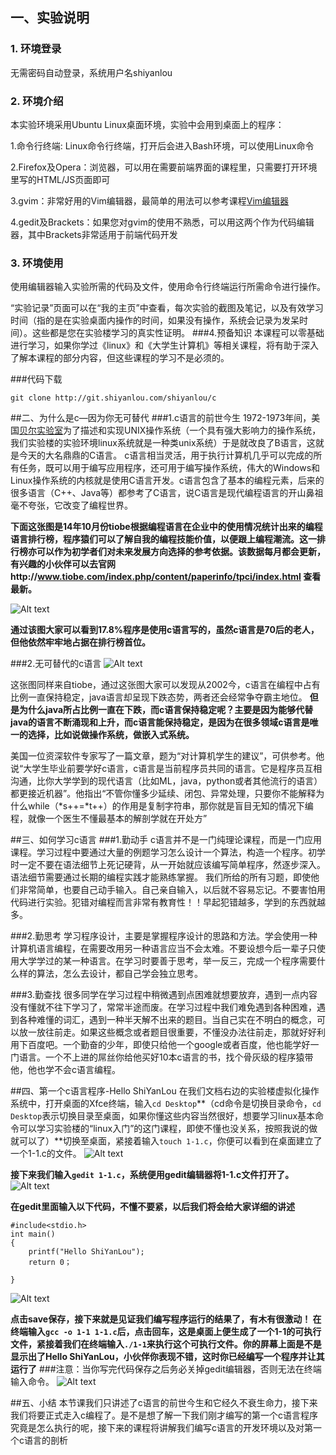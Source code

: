 ## 一、实验说明

### 1. 环境登录

无需密码自动登录，系统用户名shiyanlou

### 2. 环境介绍

本实验环境采用Ubuntu Linux桌面环境，实验中会用到桌面上的程序：

1.命令行终端: Linux命令行终端，打开后会进入Bash环境，可以使用Linux命令

2.Firefox及Opera：浏览器，可以用在需要前端界面的课程里，只需要打开环境里写的HTML/JS页面即可

3.gvim：非常好用的Vim编辑器，最简单的用法可以参考课程[Vim编辑器](http://www.shiyanlou.com/courses/2)

4.gedit及Brackets：如果您对gvim的使用不熟悉，可以用这两个作为代码编辑器，其中Brackets非常适用于前端代码开发

### 3. 环境使用

使用编辑器输入实验所需的代码及文件，使用命令行终端运行所需命令进行操作。


“实验记录”页面可以在“我的主页”中查看，每次实验的截图及笔记，以及有效学习时间（指的是在实验桌面内操作的时间，如果没有操作，系统会记录为发呆时间）。这些都是您在实验楼学习的真实性证明。
###4.预备知识
本课程可以零基础进行学习，如果你学过《linux》和《大学生计算机》等相关课程，将有助于深入了解本课程的部分内容，但这些课程的学习不是必须的。

###代码下载
```
git clone http://git.shiyanlou.com/shiyanlou/c
```

##二、为什么是c—因为你无可替代
###1.c语言的前世今生
1972-1973年间，美国[贝尔实验室](http://baike.baidu.com/view/37115.htm?fr=aladdin)为了描述和实现UNIX操作系统（一个具有强大影响力的操作系统，我们实验楼的实验环境linux系统就是一种类unix系统）于是就改良了B语言，这就是今天的大名鼎鼎的C语言。
c语言相当灵活，用于执行计算机几乎可以完成的所有任务，既可以用于编写应用程序，还可用于编写操作系统，伟大的Windows和Linux操作系统的内核就是使用C语言开发。c语言包含了基本的编程元素，后来的很多语言（C++、Java等）都参考了C语言，说C语言是现代编程语言的开山鼻祖毫不夸张，它改变了编程世界。

**下面这张图是14年10月份tiobe根据编程语言在企业中的使用情况统计出来的编程语言排行榜，程序猿们可以了解自我的编程技能价值，以便跟上编程潮流。这一排行榜亦可以作为初学者们对未来发展方向选择的参考依据。该数据每月都会更新，有兴趣的小伙伴可以去官网http://www.tiobe.com/index.php/content/paperinfo/tpci/index.html 查看最新。**

![Alt text](https://dn-anything-about-doc.qbox.me/c/paiming.jpg)

**通过该图大家可以看到17.8%程序是使用c语言写的，虽然c语言是70后的老人，但他依然牢牢地占据在排行榜首位。**

###2.无可替代的c语言
![Alt text](https://dn-anything-about-doc.qbox.me/c/PaiMingBian.png)

这张图同样来自tiobe，通过这张图大家可以发现从2002今，c语言在编程中占有比例一直保持稳定，java语言却呈现下跌态势，两者还会经常争夺霸主地位。
**但是为什么java所占比例一直在下跌，而c语言保持稳定呢？主要是因为能够代替java的语言不断涌现和上升，而c语言能保持稳定，是因为在很多领域c语言是唯一的选择，比如说做操作系统，做嵌入式系统。**

美国一位资深软件专家写了一篇文章，题为“对计算机学生的建议”，可供参考。他说“大学生毕业前要学好c语言，c语言是当前程序员共同的语言。它是程序员互相沟通，比你大学学到的现代语言（比如ML，java，python或者其他流行的语言）都更接近机器”。他指出“不管你懂多少延续、闭包、异常处理，只要你不能解释为什么while（\*s++=*t++）的作用是复制字符串，那你就是盲目无知的情况下编程，就像一个医生不懂最基本的解剖学就在开处方”


##三、如何学习c语言
###1.勤动手
c语言并不是一门纯理论课程，而是一门应用课程。学习过程中要通过大量的例题学习怎么设计一个算法，构造一个程序。初学时一定不要在语法细节上死记硬背，从一开始就应该编写简单程序，然逐步深入。语法细节需要通过长期的编程实践才能熟练掌握。
我们所给的所有习题，即使他们非常简单，也要自己动手输入。自己亲自输入，以后就不容易忘记。不要害怕用代码进行实验。犯错对编程而言非常有教育性！！早起犯错越多，学到的东西就越多。

###2.勤思考
学习程序设计，主要是掌握程序设计的思路和方法。学会使用一种计算机语言编程，在需要改用另一种语言应当不会太难。不要设想今后一辈子只使用大学学过的某一种语言。在学习时要善于思考，举一反三，完成一个程序需要什么样的算法，怎么去设计，都自己学会独立思考。

###3.勤查找
很多同学在学习过程中稍微遇到点困难就想要放弃，遇到一点内容没有懂就不往下学习了，常常半途而废。在学习过程中我们难免遇到各种困难，遇到各种难懂的词汇，遇到一种半天解不出来的题目。当自己实在不明白的概念，可以放一放往前走。如果这些概念或者题目很重要，不懂没办法往前走，那就好好利用下百度吧。一个勤奋的少年，即使只给他一个google或者百度，他也能学好一门语言。一个不上进的屌丝你给他买好10本c语言的书，找个骨灰级的程序猿带他，他也学不会c语言编程。



##四、第一个c语言程序-Hello ShiYanLou
在我们文档右边的实验楼虚拟化操作系统中，打开桌面的Xfce终端，输入`cd Desktop`**（cd命令是切换目录命令，`cd Desktop`表示切换目录至桌面，如果你懂这些内容当然很好，想要学习linux基本命令可以学习实验楼的“linux入门”的这门课程，即使不懂也没关系，按照我说的做就可以了）**切换至桌面，紧接着输入`touch 1-1.c`，你便可以看到在桌面建立了一个1-1.c的文件。
![Alt text](https://dn-anything-about-doc.qbox.me/c/1-30.jpg)


**接下来我们输入`gedit 1-1.c`，系统便用gedit编辑器将1-1.c文件打开了。**
![Alt text](https://dn-anything-about-doc.qbox.me/c/1-21.jpg)


**在gedit里面输入以下代码，不懂不要紧，以后我们将会给大家详细的讲述**
```
#include<stdio.h>                
int main()
{
    printf("Hello ShiYanLou");
    return 0；
    
}
```
![Alt text](https://dn-anything-about-doc.qbox.me/c/1-32.jpg)




**点击save保存，接下来就是见证我们编写程序运行的结果了，有木有很激动！
在终端输入`gcc -o 1-1 1-1.c`后，点击回车，这是桌面上便生成了一个1-1的可执行文件，紧接着我们在终端输入`./1-1`来执行这个可执行文件。你的屏幕上面是不是显示出了Hello ShiYanLou，小伙伴你表现不错，这时你已经编写一个程序并让其运行了**
###注意：当你写完代码保存之后务必关掉gedit编辑器，否则无法在终端输入命令。
![Alt text](https://dn-anything-about-doc.qbox.me/c/1-33.jpg)

##五、小结
本节课我们只讲述了c语言的前世今生和它经久不衰生命力，接下来我们将要正式走入c编程了。是不是想了解一下我们刚才编写的第一个c语言程序究竟是怎么执行的呢，接下来的课程将讲解我们编写c语言的开发环境以及对第一个c语言的剖析




